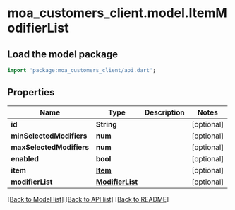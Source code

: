 # moa_customers_client.model.ItemModifierList

## Load the model package
```dart
import 'package:moa_customers_client/api.dart';
```

## Properties
Name | Type | Description | Notes
------------ | ------------- | ------------- | -------------
**id** | **String** |  | [optional] 
**minSelectedModifiers** | **num** |  | [optional] 
**maxSelectedModifiers** | **num** |  | [optional] 
**enabled** | **bool** |  | [optional] 
**item** | [**Item**](Item.md) |  | [optional] 
**modifierList** | [**ModifierList**](ModifierList.md) |  | [optional] 

[[Back to Model list]](../README.md#documentation-for-models) [[Back to API list]](../README.md#documentation-for-api-endpoints) [[Back to README]](../README.md)


